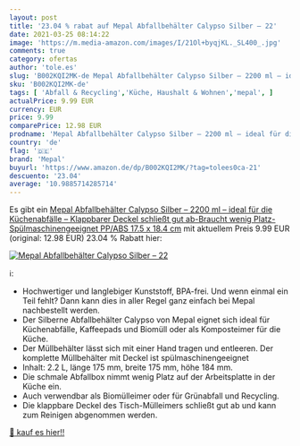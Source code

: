 ```yaml
---
layout: post
title: '23.04 % rabat auf Mepal Abfallbehälter Calypso Silber – 22'
date: 2021-03-25 08:14:22
image: 'https://m.media-amazon.com/images/I/21Ol+byqjKL._SL400_.jpg'
comments: true
category: ofertas
author: 'tole.es'
slug: 'B002KQI2MK-de Mepal Abfallbehälter Calypso Silber – 2200 ml – ideal für...'
sku: 'B002KQI2MK-de'
tags: [ 'Abfall & Recycling','Küche, Haushalt & Wohnen','mepal', ]
actualPrice: 9.99 EUR
currency: EUR
price: 9.99
comparePrice: 12.98 EUR
prodname: 'Mepal Abfallbehälter Calypso Silber – 2200 ml – ideal für die Küchenabfälle – Klappbarer Deckel schließt gut ab-Braucht wenig Platz-Spülmaschinengeeignet  PP/ABS  17.5 x 18.4 cm'
country: 'de'
flag: '🇩🇪'
brand: 'Mepal'
buyurl: 'https://www.amazon.de/dp/B002KQI2MK/?tag=tolees0ca-21'
descuento: '23.04'
average: '10.9885714285714'
---
```


Es gibt ein [Mepal Abfallbehälter Calypso Silber – 2200 ml – ideal für die Küchenabfälle – Klappbarer Deckel schließt gut ab-Braucht wenig Platz-Spülmaschinengeeignet  PP/ABS  17.5 x 18.4 cm](https://www.amazon.de/dp/B002KQI2MK/?tag=tolees0ca-21) mit aktuellem Preis 9.99 EUR (original: 12.98 EUR) 23.04 % Rabatt hier:

[![Mepal Abfallbehälter Calypso Silber – 22](https://m.media-amazon.com/images/I/21Ol+byqjKL._SL400_.jpg)](https://www.amazon.de/dp/B002KQI2MK/?tag=tolees0ca-21)

ℹ️:

- Hochwertiger und langlebiger Kunststoff, BPA-frei. Und wenn einmal ein Teil fehlt? Dann kann dies in aller Regel ganz einfach bei Mepal nachbestellt werden.
- Der Silberne Abfallbehälter Calypso von Mepal eignet sich ideal für Küchenabfälle, Kaffeepads und Biomüll oder als Komposteimer für die Küche.
- Der Müllbehälter lässt sich mit einer Hand tragen und entleeren. Der komplette Müllbehälter mit Deckel ist spülmaschinengeeignet
- Inhalt: 2.2 L, länge 175 mm, breite 175 mm, höhe 184 mm.
- Die schmale Abfallbox nimmt wenig Platz auf der Arbeitsplatte in der Küche ein.
- Auch verwendbar als Biomülleimer oder für Grünabfall und Recycling.
- Die klappbare Deckel des Tisch-Mülleimers schließt gut ab und kann zum Reinigen abgenommen werden.

[🛒 kauf es hier!!](https://www.amazon.de/dp/B002KQI2MK/?tag=tolees0ca-21)
